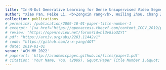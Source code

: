 ```yaml
---
title: "In-N-Out Generative Learning for Dense Unsupervised Video Segmentation"
author: "Xiao Pan, Peike Li, <b>Zongxin Yang</b>, Huiling Zhou, Chang Zhou, Hongxia Yang, Jingren Zhou, Yi Yang"
collection: publications
# permalink: /publication/2009-10-01-paper-title-number-1
# excerpt: '[<a href="https://openaccess.thecvf.com/content_ICCV_2019/papers/Yang_Very_Long_Natural_Scenery_Image_Prediction_by_Outpainting_ICCV_2019_paper.pdf">PDF</a>]  [<a href="https://github.com/z-x-yang/NS-Outpainting">Code</a>]'
# review: "https://openreview.net/forum?id=hl3v8io3ZYt"
# pdf: "https://arxiv.org/abs/2203.11442v1"
# code: "https://github.com/z-x-yang/AOT"
# date: 2019-01-01
venue: 'ACM MM 2022'
# paperurl: 'http://academicpages.github.io/files/paper1.pdf'
# citation: 'Your Name, You. (2009). &quot;Paper Title Number 1.&quot; <i>Journal 1</i>. 1(1).'
---
```

